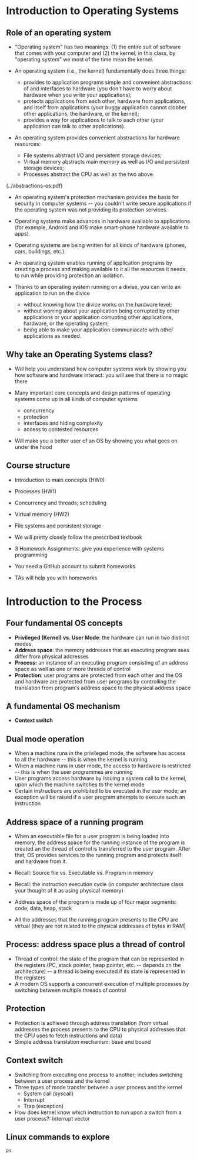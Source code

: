# Introduction to Operating Systems #

## Role of an operating system ##

- "Operating system" has two meanings: (1) the entire suit of software
  that comes with your computer and (2) the kernel; in this class, by
  "operating system" we most of the time mean the kernel.

- An operating system (i.e., the kernel) fundamentally does three
  things:
  - provides to application programs simple and convenient
  abstractions of and interfaces to hardware (you don't have to worry
  about hardware when you write your applications);
  - protects applications from each other, hardware from applications,
    and itself from applications (your buggy application cannot
    clobber other applications, the hardware, or the kernel);
  - provides a way for applications to talk to each other (your
    application can talk to other applications).

- An operating system provides convenient abstractions for hardware
  resources:
  - File systems abstract I/O and persistent storage devices;
  - Virtual memory abstracts main memory as well as I/O and
    persistent storage devices;
  - Processes abstract the CPU as well as the two above.

(../abstractions-os.pdf)

- An operating system's protection mechanism provides the basis for
  security in computer systems -- you couldn't write secure
  applications if the operating system was not providing its
  protection services.

- Operating systems make advances in hardware available to
  applications (for example, Android and iOS make smart-phone hardware
  available to apps).

- Operating systems are being written for all kinds of hardware
  (phones, cars, buildings, etc.).

- An operating system enables running of application
  programs by creating a process and making available to it all the
  resources it needs to run while providing protection an isolation.

- Thanks to an operating system running on a divise, you can write an
  application to run on the divice
  - without knowing how the divice works on the hardware level;
  - without worring about your application being corrupted by other
    applications or your application corrupting other applications,
    hardware, or the operating system;
  - being able to make your application communiacate with other
    applications as needed.

## Why take an Operating Systems class? ##

- Will help you understand how computer systems work by showing you
  how software and hardware interact: you will see that there is no
  magic there

- Many important core concepts and design patterns of operating
  systems come up in all kinds of computer systems
  - concurrency
  - protection
  - interfaces and hiding complexity
  - access to contested resources

- Will make you a better user of an OS by showing you what goes on
  under the hood

## Course structure ##

- Introduction to main concepts (HW0)
- Processes (HW1)
- Concurrency and threads; scheduling
- Virtual memory (HW2)
- File systems and persistent storage

- We will pretty closely follow the prescribed textbook

- 3 Homework Assignments: give you experience with systems programming
- You need a GitHub account to submit homeworks
- TAs will help you with homeworks


# Introduction to the Process #

## Four fundamental OS concepts ##
- **Privileged (Kernel) vs. User Mode**: the hardware can run in two distinct
    modes
- **Address space**: the memory addresses that an executing program
    sees differ from physical addresses
- **Process:** an instance of an executing program consisting of an
    address space as well as one or more threads of control	
- **Protection**:  user programs are protected from each other and the
    OS and hardware are protected from user programs by controlling
    the translation from program's address space to the physical
    address space

## A fundamental OS mechanism ##

- **Context switch**

## Dual mode operation ##

- When a machine runs in the privileged mode, the software has access
   to all the hardware -- this is when the kernel is running
- When a machine runs in user mode, the access to hardware is
  restricted -- this is when the user programmes are running
- User programs access hardware by issuing a system call to the
  kernel, upon which the machine switches to the kernel mode
- Certain instructions are prohibited to be executed in the user mode;
  an exception will be raised if a user program attempts to execute
  such an instruction

## Address space of a running program ##

- When an executable file for a user program is being loaded into
  memory, the address space for the running instance of the program is
  created an the thread of control is transferred to the user
  program. After that, OS provides services to the running program and
  protects itself and hardware from it.

- Recall: Source file vs. Executable vs. Program in memory

- Recall: the instruction execution cycle (in computer architecture
  class your thought of it as using physical memory)

- Address space of the program is made up of four major segments:
  code, data, heap, stack

- All the addresses that the running program presents to the CPU are
  virtual (they are not related to the physical addresses of bytes in
  RAM)

## Process: address space plus a thread of control ##

- Thread of control: the state of the program that can be represented
  in the registers (PC, stack pointer, heap pointer, etc. -- depends
  on the architecture) -- a thread is being executed if its state
  **is** represented in the registers
- A modern OS supports a concurrent execution of multiple processes by
  switching between multiple threads of control


## Protection ##

- Protection is achieved through address translation (from virtual
  addresses the process presents to the CPU to physical addresses that
  the CPU uses to fetch instructions and data)
- Simple address translation mechanism: base and bound

## Context switch ##

- Switching from executing one process to another; includes switching
  between a user process and the kernel
- Three types of mode transfer between a user process and the kernel
  - System call (syscall)
  - Interrupt
  - Trap (exception)
- How does kernel know which instruction to run upon a switch from a
  user process?: Interrupt vector

## Linux commands to explore ##

`ps`
